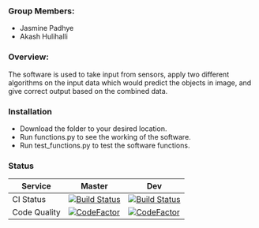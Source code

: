 ### Group Members:
* Jasmine Padhye
* Akash Hulihalli

### Overview:
The software is used to take input from sensors, apply two different algorithms on the
input data which would predict the objects in image, and give correct output based on
the combined data.

### Installation
* Download the folder to your desired location.
* Run functions.py to see the working of the software.
* Run test_functions.py to test the software functions.

### Status
| Service | Master | Dev |
|---------|--------|-----|
| CI Status | [![Build Status](https://travis-ci.com/Jasmine8596/AST-Project.svg?branch=master)](https://travis-ci.com/Jasmine8596/AST-Project) | [![Build Status](https://travis-ci.com/Jasmine8596/AST-Project.svg?branch=dev)](https://travis-ci.com/Jasmine8596/AST-Project)|
| Code Quality | [![CodeFactor](https://www.codefactor.io/repository/github/jasmine8596/ast-project/badge)](https://www.codefactor.io/repository/github/jasmine8596/ast-project) | [![CodeFactor](https://www.codefactor.io/repository/github/jasmine8596/ast-project/badge)](https://www.codefactor.io/repository/github/jasmine8596/ast-project)|
